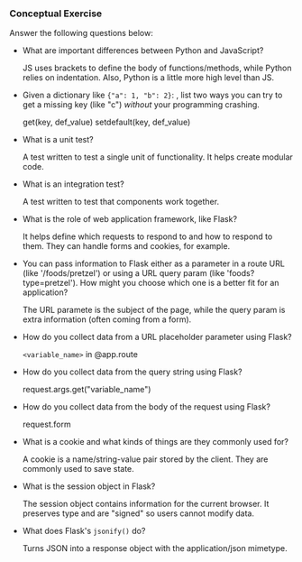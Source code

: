 ### Conceptual Exercise

Answer the following questions below:

- What are important differences between Python and JavaScript?

  JS uses brackets to define the body of functions/methods, while Python relies on indentation. Also, Python is a little more high level than JS. 

- Given a dictionary like ``{"a": 1, "b": 2}``: , list two ways you
  can try to get a missing key (like "c") *without* your programming
  crashing.

  get(key, def_value)
  setdefault(key, def_value)

- What is a unit test?

  A test written to test a single unit of functionality. It helps create modular code. 

- What is an integration test?

  A test written to test that components work together. 

- What is the role of web application framework, like Flask?

  It helps define which requests to respond to and how to respond to them. They can handle forms and cookies, for example.

- You can pass information to Flask either as a parameter in a route URL
  (like '/foods/pretzel') or using a URL query param (like
  'foods?type=pretzel'). How might you choose which one is a better fit
  for an application?

  The URL paramete is the subject of the page, while the query param is extra information (often coming from a form).

- How do you collect data from a URL placeholder parameter using Flask?

  `<variable_name>` in @app.route

- How do you collect data from the query string using Flask?

  request.args.get("variable_name")

- How do you collect data from the body of the request using Flask?

  request.form

- What is a cookie and what kinds of things are they commonly used for?

  A cookie is a name/string-value pair stored by the client. They are commonly used to save state. 

- What is the session object in Flask?

  The session object contains information for the current browser. It preserves type and are "signed" so users cannot modify data. 

- What does Flask's `jsonify()` do?

  Turns JSON into a response object with the application/json mimetype. 
